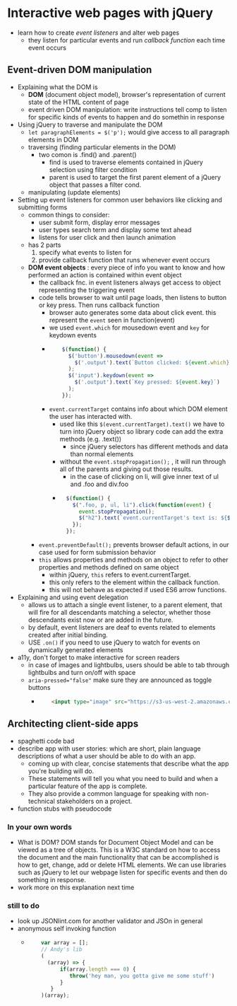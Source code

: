 # Interactive web pages with jQuery
- learn how to create *event listeners* and alter web pages
  - they listen for particular events and run *callback function* each time event occurs

## Event-driven DOM manipulation
- Explaining what the DOM is
  - **DOM** (document object model), browser's representation of current state of the HTML content of page
  - event driven DOM manipulation: write instructions tell comp to listen for specific kinds of events to happen and do somethin in response
- Using jQuery to traverse and manipulate the DOM
  - `let paragraphElements = $('p');` would give access to all paragraph elements in DOM
  - traversing (finding particular elements in the DOM)
    - two comon is .find() and .parent()
      - find is used to traverse elements contained in jQuery selection using filter condition
      - parent is used to target the first parent element of a jQuery object that passes a filter cond. 
  - manipulating (update elements)
- Setting up event listeners for common user behaviors like clicking and submitting forms
  - common things to consider:
    - user submit form, display error messages
    - user types search term and display some text ahead
    - listens for user click and then launch animation
  - has 2 parts
    1. specify what events to listen for
    2. provide callback function that runs whenever event occurs
  - **DOM event objects** : every piece of info you want to know and how performed an action is contained within event object
    - the callback fnc. in event listeners always get access to object representing the triggering event
    - code tells browser to wait until page loads, then listens to button or key press. Then runs callback function
      - browser auto generates some data about click event. this represent the `event` seen in function(event)
      - we used `event.which` for mousedown event and `key` for keydown events
      - ```javascript
            $(function() {
              $('button').mousedown(event =>
                $('.output').text(`Button clicked: ${event.which}`)
              );
              $('input').keydown(event =>
                $('.output').text(`Key pressed: ${event.key}`)
              );
            });
        ```
      - `event.currentTarget` contains info about which DOM element the user has interacted with.
        - used like this `$(event.currentTarget).text()` we have to turn into jQuery object so library code can add the extra methods (e.g. .text())
          - since jQuery selectors has different methods and data than normal elements
        - without the `event.stopPropagation();` , it will run through all of the parents and giving out those results. 
          - in the case of clicking on li, will give inner text of ul and .foo and div.foo
        - ```javascript
            $(function() {
              $(".foo, p, ul, li").click(function(event) {
                event.stopPropagation();
                $("h2").text(`event.currentTarget's text is: ${$(event.currentTarget).text()}`);
              });
            });
          ```
    - `event.preventDefault();` prevents browser default actions, in our case used for form submission behavior
    - `this` allows properties and methods on an object to refer to other properties and methods defined on same object
      - within jQuery, `this` refers to event.currentTarget.
      - this only refers to the element within the callback function. 
      - this will not behave as expected if used ES6 arrow functions. 
- Explaining and using event delegation
  - allows us to attach a single event listener, to a parent element, that will fire for all descendants matching a selector, whether those descendants exist now or are added in the future.
  - by default, event listeners are deaf to events related to elements created after initial binding.
  - USE `.on()` if you need to use jQuery to watch for events on dynamically generated elements
- a11y, don't forget to make interactive for screen readers
  - in case of images and lightbulbs, users should be able to tab through lightbulbs and turn on/off with space
  - `aria-pressed="false"` make sure they are announced as toggle buttons
    - ```html
          <input type="image" src="https://s3-us-west-2.amazonaws.com/s.cdpn.io/t-65/lightbulb.svg" alt="Lightbulb" role="button" aria-pressed="false" class="lightbulb js-lightbulb">
      ```

## Architecting client-side apps
- spaghetti code bad
- describe app with user stories: which are short, plain language descriptions of what a user should be able to do with an app.
  - coming up with clear, concise statements that describe what the app you're building will do. 
  - These statements will tell you what you need to build and when a particular feature of the app is complete.
  - They also provide a common language for speaking with non-technical stakeholders on a project.
- function stubs with pseudocode

### In your own words
- What is DOM?
DOM stands for Document Object Model and can be viewed as a tree of objects. 
This is a W3C standard on how to access the document and the main functionality
that can be accomplished is how to get, change, add or delete HTML elements. 
We can use libraries such as jQuery to let our webpage listen for specific events
and then do something in response. 
- work more on this explanation next time

### still to do
- look up JSONlint.com for another validator and JSOn in general
- anonymous self invoking function 
  - ```javascript
        var array = [];
        // Andy's lib
        (
          (array) => {
              if(array.length === 0) {
                 throw('hey man, you gotta give me some stuff')
              }
           }
        )(array);
    ```